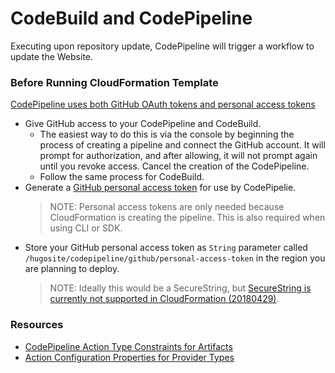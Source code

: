 CodeBuild and CodePipeline
==========================

Executing upon repository update, CodePipeline will trigger a workflow to update the Website.

### Before Running CloudFormation Template
[CodePipeline uses both GitHub OAuth tokens and personal access tokens](https://docs.aws.amazon.com/codepipeline/latest/userguide/GitHub-authentication.html)
* Give GitHub access to your CodePipeline and CodeBuild.
    * The easiest way to do this is via the console by beginning the process of creating a pipeline and connect the GitHub account. It will prompt for authorization, and after allowing, it will not prompt again until you revoke access. Cancel the creation of the CodePipeline.
    * Follow the same process for CodeBuild.
* Generate a [GitHub personal access token](https://github.com/settings/tokens) for use by CodePipelie.
  > NOTE: Personal access tokens are only needed because CloudFormation is creating the pipeline. This is also required when using CLI or SDK.
* Store your GitHub personal access token as `String` parameter called `/hugosite/codepipeline/github/personal-access-token` in the region you are planning to deploy. 
  > NOTE: Ideally this would be a SecureString, but [SecureString is currently not supported in CloudFormation (20180429)](https://docs.aws.amazon.com/AWSCloudFormation/latest/UserGuide/parameters-section-structure.html#aws-ssm-parameter-types-unsupported).

### Resources
* [CodePipeline Action Type Constraints for Artifacts](https://docs.aws.amazon.com/codepipeline/latest/userguide/reference-pipeline-structure.html#w204aac37b9b9c15b3)
* [Action Configuration Properties for Provider Types](https://docs.aws.amazon.com/codepipeline/latest/userguide/reference-pipeline-structure.html#w204aac37b9b9c21b3)